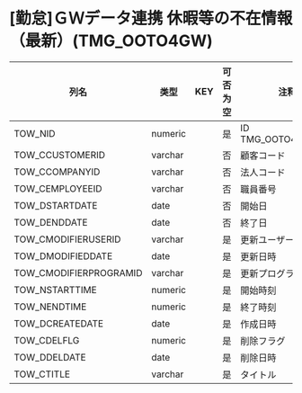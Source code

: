 # [勤怠]ＧＷデータ連携  休暇等の不在情報（最新）(TMG_OOTO4GW)
| 列名   | 类型   | KEY  | 可否为空 | 注释   |
| ---- | ---- | ---- | ---- | ---- |
|TOW_NID|numeric||是|ID                                                          TMG_OOTO4GW_SEQ|
|TOW_CCUSTOMERID|varchar||否|顧客コード|
|TOW_CCOMPANYID|varchar||否|法人コード|
|TOW_CEMPLOYEEID|varchar||否|職員番号|
|TOW_DSTARTDATE|date||否|開始日|
|TOW_DENDDATE|date||否|終了日|
|TOW_CMODIFIERUSERID|varchar||是|更新ユーザーID|
|TOW_DMODIFIEDDATE|date||是|更新日時|
|TOW_CMODIFIERPROGRAMID|varchar||是|更新プログラムID|
|TOW_NSTARTTIME|numeric||是|開始時刻|
|TOW_NENDTIME|numeric||是|終了時刻|
|TOW_DCREATEDATE|date||是|作成日時|
|TOW_CDELFLG|numeric||是|削除フラグ|
|TOW_DDELDATE|date||是|削除日時|
|TOW_CTITLE|varchar||是|タイトル|
